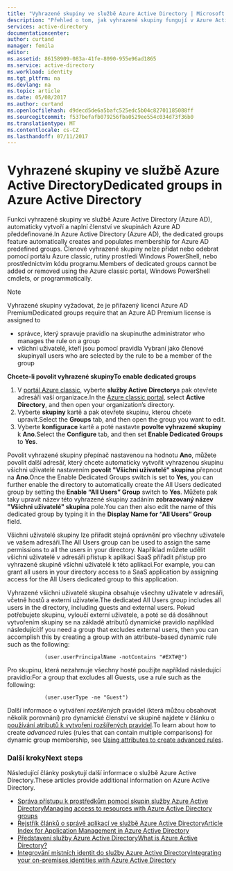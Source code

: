 ```yaml
---
title: "Vyhrazené skupiny ve službě Azure Active Directory | Microsoft Docs"
description: "Přehled o tom, jak vyhrazené skupiny fungují v Azure Active Directory a jak se vytvářejí."
services: active-directory
documentationcenter: 
author: curtand
manager: femila
editor: 
ms.assetid: 86158909-083a-41fe-8090-955e96ad1865
ms.service: active-directory
ms.workload: identity
ms.tgt_pltfrm: na
ms.devlang: na
ms.topic: article
ms.date: 05/08/2017
ms.author: curtand
ms.openlocfilehash: d9decd5de6a5bafc525edc5b04c82701185088ff
ms.sourcegitcommit: f537befafb079256fba0529ee554c034d73f36b0
ms.translationtype: MT
ms.contentlocale: cs-CZ
ms.lasthandoff: 07/11/2017
---
```

# <a name="dedicated-groups-in-azure-active-directory"></a><span data-ttu-id="9482e-103">Vyhrazené skupiny ve službě Azure Active Directory</span><span class="sxs-lookup"><span data-stu-id="9482e-103">Dedicated groups in Azure Active Directory</span></span>
<span data-ttu-id="9482e-104">Funkci vyhrazené skupiny ve službě Azure Active Directory (Azure AD), automaticky vytvoří a naplní členství ve skupinách Azure AD předdefinované.</span><span class="sxs-lookup"><span data-stu-id="9482e-104">In Azure Active Directory (Azure AD), the dedicated groups feature automatically creates and populates membership for Azure AD predefined groups.</span></span> <span data-ttu-id="9482e-105">Členové vyhrazené skupiny nelze přidat nebo odebrat pomocí portálu Azure classic, rutiny prostředí Windows PowerShell, nebo prostřednictvím kódu programu.</span><span class="sxs-lookup"><span data-stu-id="9482e-105">Members of dedicated groups cannot be added or removed using the Azure classic portal, Windows PowerShell cmdlets, or programmatically.</span></span>

> [!NOTE]
> <span data-ttu-id="9482e-106">Vyhrazené skupiny vyžadovat, že je přiřazený licenci Azure AD Premium</span><span class="sxs-lookup"><span data-stu-id="9482e-106">Dedicated groups require that an Azure AD Premium license is assigned to</span></span>
>
> * <span data-ttu-id="9482e-107">správce, který spravuje pravidlo na skupinu</span><span class="sxs-lookup"><span data-stu-id="9482e-107">the administrator who manages the rule on a group</span></span>
> * <span data-ttu-id="9482e-108">všichni uživatelé, kteří jsou pomocí pravidla Vybraní jako členové skupiny</span><span class="sxs-lookup"><span data-stu-id="9482e-108">all users who are selected by the rule to be a member of the group</span></span>
>
>

<span data-ttu-id="9482e-109">**Chcete-li povolit vyhrazené skupiny**</span><span class="sxs-lookup"><span data-stu-id="9482e-109">**To enable dedicated groups**</span></span>

1. <span data-ttu-id="9482e-110">V [portál Azure classic](https://manage.windowsazure.com), vyberte **služby Active Directory**a pak otevřete adresáři vaší organizace.</span><span class="sxs-lookup"><span data-stu-id="9482e-110">In the [Azure classic portal](https://manage.windowsazure.com), select **Active Directory**, and then open your organization’s directory.</span></span>
2. <span data-ttu-id="9482e-111">Vyberte **skupiny** kartě a pak otevřete skupinu, kterou chcete upravit.</span><span class="sxs-lookup"><span data-stu-id="9482e-111">Select the **Groups** tab, and then open the group you want to edit.</span></span>
3. <span data-ttu-id="9482e-112">Vyberte **konfigurace** kartě a poté nastavte **povolte vyhrazené skupiny** k **Ano**.</span><span class="sxs-lookup"><span data-stu-id="9482e-112">Select the **Configure** tab, and then set **Enable Dedicated Groups** to **Yes**.</span></span>

<span data-ttu-id="9482e-113">Povolit vyhrazené skupiny přepínač nastavenou na hodnotu **Ano**, můžete povolit další adresář, který chcete automaticky vytvořit vyhrazenou skupinu všichni uživatelé nastavením **povolit "Všichni uživatelé" skupina** přepnout na **Ano**.</span><span class="sxs-lookup"><span data-stu-id="9482e-113">Once the Enable Dedicated Groups switch is set to **Yes**, you can further enable the directory to automatically create the All Users dedicated group by setting the **Enable “All Users” Group** switch to **Yes**.</span></span> <span data-ttu-id="9482e-114">Můžete pak taky upravit název této vyhrazené skupiny zadáním **zobrazovaný název "Všichni uživatelé" skupina** pole.</span><span class="sxs-lookup"><span data-stu-id="9482e-114">You can then also edit the name of this dedicated group by typing it in the **Display Name for “All Users” Group** field.</span></span>

<span data-ttu-id="9482e-115">Všichni uživatelé skupiny lze přiřadit stejná oprávnění pro všechny uživatele ve vašem adresáři.</span><span class="sxs-lookup"><span data-stu-id="9482e-115">The All Users group can be used to assign the same permissions to all the users in your directory.</span></span> <span data-ttu-id="9482e-116">Například můžete udělit všichni uživatelé v adresáři přístup k aplikaci SaaS přiřadit přístup pro vyhrazené skupině všichni uživatelé k této aplikaci.</span><span class="sxs-lookup"><span data-stu-id="9482e-116">For example, you can grant all users in your directory access to a SaaS application by assigning access for the All Users dedicated group to this application.</span></span>

<span data-ttu-id="9482e-117">Vyhrazené všichni uživatelé skupina obsahuje všechny uživatele v adresáři, včetně hostů a externí uživatele.</span><span class="sxs-lookup"><span data-stu-id="9482e-117">The dedicated All Users group includes all users in the directory, including guests and external users.</span></span> <span data-ttu-id="9482e-118">Pokud potřebujete skupinu, vyloučí externí uživatele, a poté se dá dosáhnout vytvořením skupiny se na základě atributů dynamické pravidlo například následující:</span><span class="sxs-lookup"><span data-stu-id="9482e-118">If you need a group that excludes external users, then you can accomplish this by creating a group with an attribute-based dynamic rule such as the following:</span></span>

                (user.userPrincipalName -notContains "#EXT#@")

<span data-ttu-id="9482e-119">Pro skupinu, která nezahrnuje všechny hosté použijte například následující pravidlo:</span><span class="sxs-lookup"><span data-stu-id="9482e-119">For a group that excludes all Guests, use a rule such as the following:</span></span>

                (user.userType -ne "Guest")

<span data-ttu-id="9482e-120">Další informace o vytváření *rozšířených* pravidel (která můžou obsahovat několik porovnání) pro dynamické členství ve skupině najdete v článku o [používání atributů k vytvoření rozšířených pravidel](active-directory-accessmanagement-groups-with-advanced-rules.md).</span><span class="sxs-lookup"><span data-stu-id="9482e-120">To learn about how to create *advanced* rules (rules that can contain multiple comparisons) for dynamic group membership, see [Using attributes to create advanced rules](active-directory-accessmanagement-groups-with-advanced-rules.md).</span></span>

### <a name="next-steps"></a><span data-ttu-id="9482e-121">Další kroky</span><span class="sxs-lookup"><span data-stu-id="9482e-121">Next steps</span></span>
<span data-ttu-id="9482e-122">Následující články poskytují další informace o službě Azure Active Directory.</span><span class="sxs-lookup"><span data-stu-id="9482e-122">These articles provide additional information on Azure Active Directory.</span></span>

* [<span data-ttu-id="9482e-123">Správa přístupu k prostředkům pomocí skupin služby Azure Active Directory</span><span class="sxs-lookup"><span data-stu-id="9482e-123">Managing access to resources with Azure Active Directory groups</span></span>](active-directory-manage-groups.md)
* [<span data-ttu-id="9482e-124">Rejstřík článků o správě aplikací ve službě Azure Active Directory</span><span class="sxs-lookup"><span data-stu-id="9482e-124">Article Index for Application Management in Azure Active Directory</span></span>](active-directory-apps-index.md)
* [<span data-ttu-id="9482e-125">Představení služby Azure Active Directory</span><span class="sxs-lookup"><span data-stu-id="9482e-125">What is Azure Active Directory?</span></span>](active-directory-whatis.md)
* [<span data-ttu-id="9482e-126">Integrování místních identit do služby Azure Active Directory</span><span class="sxs-lookup"><span data-stu-id="9482e-126">Integrating your on-premises identities with Azure Active Directory</span></span>](active-directory-aadconnect.md)
